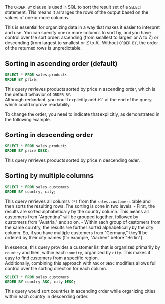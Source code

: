 The `ORDER BY` clause is used in SQL to sort the result set of a `SELECT` statement. This means it arranges the rows of the output based on the values of one or more columns.

This is essential for organizing data in a way that makes it easier to interpret and use. You can specify one or more columns to sort by, and you have control over the sort order: ascending (from smallest to largest or A to Z) or descending (from largest to smallest or Z to A). Without `ORDER BY`, the order of the returned rows is unpredictable.

## Sorting in ascending order (default)

```sql
SELECT * FROM sales.products
ORDER BY price;
```

This query retrieves products sorted by price in ascending order, which is the default behavior of `ORDER BY`.  
Although redundant, you could explicitly add `ASC` at the end of the query, which could improve readability.

To change the order, you need to indicate that explicitly, as demonstrated in the following example.

## Sorting in descending order

```sql
SELECT * FROM sales.products
ORDER BY price DESC;
```

This query retrieves products sorted by price in descending order.

## Sorting by multiple columns

```sql
SELECT * FROM sales.customers
ORDER BY country, city;
```

This query retrieves all columns `(*)` from the `sales.customers` table and then sorts the resulting rows.
The sorting is done in two levels:
    - First, the results are sorted alphabetically by the country column. This means all customers from "Argentina" will be grouped together, followed by customers from "Austria," and so on.
    - Within each group of customers from the same country, the results are further sorted alphabetically by the city column. So, if you have multiple customers from "Germany," they'll be ordered by their city names (for example, "Aachen" before "Berlin").

In essence, this query provides a customer list that is organized primarily by `country` and then, within each `country`, organized by `city`. This makes it easy to find customers from a specific region.  
Additionally, combining this approach with `ASC` or `DESC` modifiers allows full control over the sorting direction for each column.

```sql
SELECT * FROM sales.customers
ORDER BY country ASC, city DESC;
```

This query would sort countries in ascending order while organizing cities within each country in descending order.
